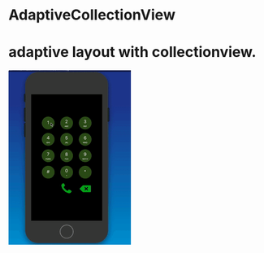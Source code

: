 # AdaptiveCollectionView
# adaptive layout with collectionview.

![](https://github.com/TechieVaibhav/AdaptiveCollectionView/blob/master/adaptive.gif)
